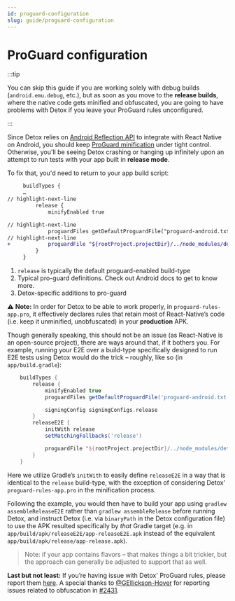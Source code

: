 ```yaml
---
id: proguard-configuration
slug: guide/proguard-configuration
---
```


# ProGuard configuration

:::tip

You can skip this guide if you are working solely with debug builds (`android.emu.debug`, etc.),
but as soon as you move to the **release builds**, where the native code gets minified and obfuscated,
you are going to have problems with Detox if you leave your ProGuard rules unconfigured.

:::

Since Detox relies on
[Android Reflection API](https://developer.android.com/reference/java/lang/reflect/package-summary)
to integrate with React Native on Android, you should keep [ProGuard minification](https://developer.android.com/studio/build/shrink-code)
under tight control. Otherwise, you'll be seeing Detox crashing or hanging up infinitely upon an attempt to
run tests with your app built in **release mode**.

To fix that, you'd need to return to your app build script:

```diff title="app/build.gradle"
     buildTypes {
     …
// highlight-next-line
         release {
             minifyEnabled true

// highlight-next-line
             proguardFiles getDefaultProguardFile("proguard-android.txt"), "proguard-rules.pro"
// highlight-next-line
+            proguardFile "${rootProject.projectDir}/../node_modules/detox/android/detox/proguard-rules-app.pro"
         }
     }
```

1. `release` is typically the default proguard-enabled build-type
1. Typical pro-guard definitions. Check out Android docs to get to know more.
1. Detox-specific additions to pro-guard

:warning: **Note:** In order for Detox to be able to work properly, in `proguard-rules-app.pro`,
it effectively declares rules that retain most of React-Native’s code
(i.e. keep it unminified, unobfuscated) in your **production** APK.

Though generally speaking, this should not be an issue (as React-Native is an open-source project),
there are ways around that, if it bothers you.
For example, running your E2E over a build-type specifically designed to run E2E tests using Detox would do the trick
– roughly, like so (in `app/build.gradle`):

```groovy
    buildTypes {
        release {
            minifyEnabled true
            proguardFiles getDefaultProguardFile('proguard-android.txt'), 'proguard-rules.pro'

            signingConfig signingConfigs.release
        }
        releaseE2E {
            initWith release
            setMatchingFallbacks('release')

            proguardFile "${rootProject.projectDir}/../node_modules/detox/android/detox/proguard-rules-app.pro"
        }
    }
```

Here we utilize Gradle’s `initWith` to easily define `releaseE2E` in a way that is identical to the `release` build-type, with the exception of considering Detox' `proguard-rules-app.pro` in the minification process.

Following the example, you would then have to build your app using `gradlew assembleReleaseE2E` rather than `gradlew assembleRelease` before running Detox, and instruct Detox (i.e. via `binaryPath` in the Detox configuration file) to use the APK resulted specifically by _that_ Gradle target (e.g. in `app/build/apk/releaseE2E/app-releaseE2E.apk` instead of the equivalent `app/build/apk/release/app-release.apk`).

> Note: if your app contains flavors – that makes things a bit trickier, but the approach can generally be adjusted to support that as well.

**Last but not least:** If you’re having issue with Detox' ProGuard rules, please report them [here](https://github.com/wix/Detox/issues/new/choose).
A special thanks to [@GEllickson-Hover](https://github.com/GEllickson-Hover) for reporting issues related to obfuscation in [#2431](https://github.com/wix/Detox/issues/2431).
